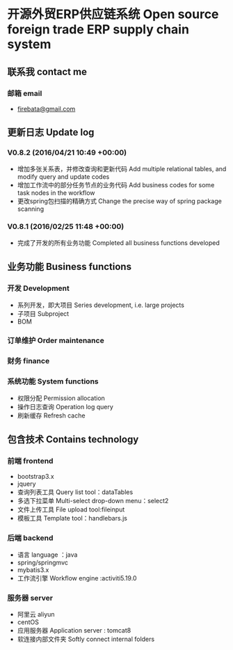 # 开源外贸ERP供应链系统 Open source foreign trade ERP supply chain system
## 联系我 contact me
### 邮箱 email
* firebata@gmail.com


## 更新日志 Update log

### V0.8.2 (2016/04/21 10:49 +00:00)
* 增加多张关系表，并修改查询和更新代码 Add multiple relational tables, and modify query and update codes
* 增加工作流中的部分任务节点的业务代码 Add business codes for some task nodes in the workflow
* 更改spring包扫描的精确方式 Change the precise way of spring package scanning

### V0.8.1 (2016/02/25 11:48 +00:00)
* 完成了开发的所有业务功能 Completed all business functions developed


## 业务功能 Business functions
### 开发 Development
* 系列开发，即大项目 Series development, i.e. large projects
* 子项目 Subproject
* BOM

### 订单维护 Order maintenance

### 财务 finance

### 系统功能 System functions
* 权限分配 Permission allocation
* 操作日志查询 Operation log query
* 刷新缓存 Refresh cache

## 包含技术 Contains technology
### 前端 frontend
* bootstrap3.x
* jquery
* 查询列表工具 Query list tool：dataTables
* 多选下拉菜单 Multi-select drop-down menu：select2
* 文件上传工具 File upload tool:fileinput
* 模板工具 Template tool：handlebars.js

### 后端 backend
* 语言 language ：java
* spring/springmvc
* mybatis3.x
* 工作流引擎 Workflow engine :activiti5.19.0


### 服务器 server
* 阿里云 aliyun
* centOS
* 应用服务器 Application server : tomcat8
* 软连接内部文件夹 Softly connect internal folders




